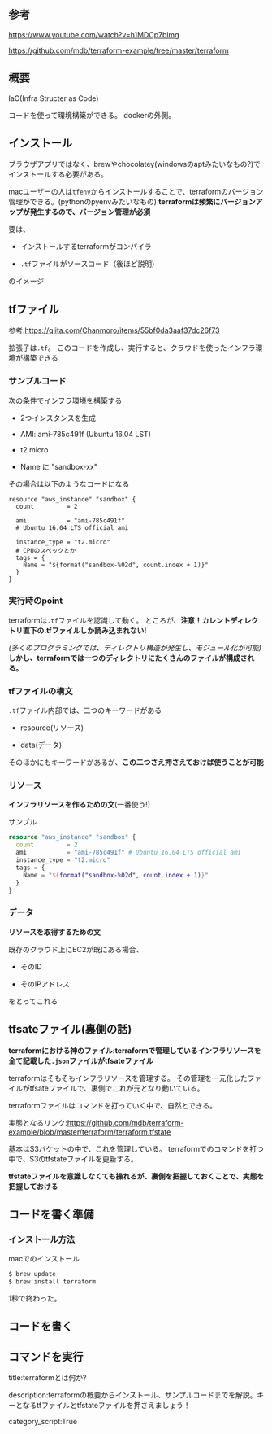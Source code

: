 

## 参考

https://www.youtube.com/watch?v=h1MDCp7blmg

https://github.com/mdb/terraform-example/tree/master/terraform



## 概要

IaC(Infra Structer as Code)

コードを使って環境構築ができる。
dockerの外側。

## インストール

ブラウザアプリではなく、brewやchocolatey(windowsのaptみたいなもの?)でインストールする必要がある。

macユーザーの人は`tfenv`からインストールすることで、terraformのバージョン管理ができる。(pythonのpyenvみたいなもの)
**terraformは頻繁にバージョンアップが発生するので、バージョン管理が必須**

要は、

- インストールするterraformがコンパイラ

- `.tf`ファイルがソースコード（後ほど説明)

のイメージ

## tfファイル

参考:https://qiita.com/Chanmoro/items/55bf0da3aaf37dc26f73

拡張子は`.tf`。
このコードを作成し、実行すると、クラウドを使ったインフラ環境が構築できる

### サンプルコード

次の条件でインフラ環境を構築する

- 2つインスタンスを生成

- AMI: ami-785c491f (Ubuntu 16.04 LST)

- t2.micro

- Name に "sandbox-xx"

その場合は以下のようなコードになる

```t
resource "aws_instance" "sandbox" {
  count         = 2

  ami           = "ami-785c491f" 
  # Ubuntu 16.04 LTS official ami

  instance_type = "t2.micro"
  # CPUのスペックとか
  tags = {
    Name = "${format("sandbox-%02d", count.index + 1)}"
  }
}
```

### 実行時のpoint

terraformは`.tf`ファイルを認識して動く。
ところが、**注意！カレントディレクトリ直下の.tfファイルしか読み込まれない!**

*(多くのプログラミングでは、ディレクトリ構造が発生し、モジュール化が可能)*
**しかし、terraformでは一つのディレクトリにたくさんのファイルが構成される。**


### tfファイルの構文

`.tf`ファイル内部では、二つのキーワードがある

- resource(リソース)

- data(データ)

そのほかにもキーワードがあるが、**この二つさえ押さえておけば使うことが可能**

### リソース

**インフラリソースを作るための文**(一番使う!)

サンプル

```tf
resource "aws_instance" "sandbox" {
  count         = 2
  ami           = "ami-785c491f" # Ubuntu 16.04 LTS official ami
  instance_type = "t2.micro"
  tags = {
    Name = "${format("sandbox-%02d", count.index + 1)}"
  }
}
```


### データ

**リソースを取得するための文**

既存のクラウド上にEC2が既にある場合、

- そのID

- そのIPアドレス

をとってこれる



## tfsateファイル(裏側の話)

**terraformにおける神のファイル:terraformで管理しているインフラリソースを全て記載した`.json`ファイルがtfsateファイル**

terraformはそもそもインフラリソースを管理する。
その管理を一元化したファイルがtfsateファイルで、裏側でこれが元となり動いている。

terraformファイルはコマンドを打っていく中で、自然とできる。

実態となるリンク:https://github.com/mdb/terraform-example/blob/master/terraform/terraform.tfstate

基本はS3バケットの中で、これを管理している。
terraformでのコマンドを打つ中で、S3のtfstateファイルを更新する。

**tfstateファイルを意識しなくても操れるが、裏側を把握しておくことで、実態を把握しておける**





## コードを書く準備

### インストール方法

macでのインストール

```s
$ brew update
$ brew install terraform
```

1秒で終わった。

## コードを書く

## コマンドを実行








title:terraformとは何か?

description:terraformの概要からインストール、サンプルコードまでを解説。キーとなるtfファイルとtfstateファイルを押さえましょう！

category_script:True





